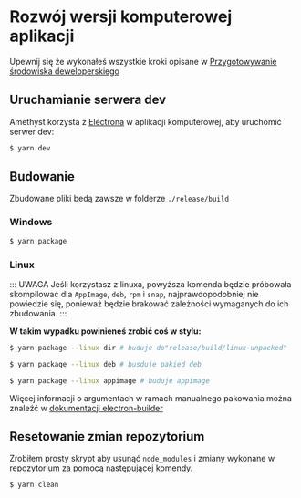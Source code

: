 # Rozwój wersji komputerowej aplikacji

Upewnij się że wykonałeś wszystkie kroki opisane w [Przygotowywanie środowiska deweloperskiego](./setting_up_environment.html)

## Uruchamianie serwera dev

Amethyst korzysta z [Electrona](https://www.electronjs.org/) w aplikacji komputerowej, aby uruchomić serwer dev:

```sh
$ yarn dev
```

## Budowanie

Zbudowane pliki bedą zawsze w folderze `./release/build`

### Windows

```sh
$ yarn package
```

### Linux

::: UWAGA
Jeśli korzystasz z linuxa, powyższa komenda będzie próbowała skompilować dla  `AppImage`, `deb`, `rpm` i `snap`, najprawdopodobniej nie powiedzie się, ponieważ będzie brakować zależności wymaganych do ich zbudowania.
:::

**W takim wypadku powinieneś zrobić coś w stylu:**

```sh
$ yarn package --linux dir # buduje do"release/build/linux-unpacked"
```

```sh
$ yarn package --linux deb # busduje pakied deb
```

```sh
$ yarn package --linux appimage # buduje appimage
```

Więcej informacji o argumentach w ramach manualnego pakowania można znaleźć w [dokumentacji electron-builder](https://www.electron.build/configuration/linux.html)

## Resetowanie zmian repozytorium

Zrobiłem prosty skrypt aby usunąć `node_modules` i zmiany wykonane w repozytorium za pomocą następującej komendy.

```sh
$ yarn clean
```
